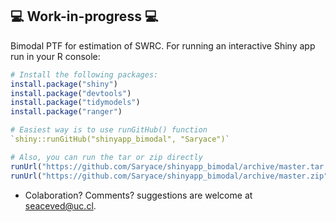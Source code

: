 ## :computer: Work-in-progress :computer:

Bimodal PTF for estimation of SWRC. For running an interactive Shiny app run in your R console:

```R
# Install the following packages:
install.package("shiny")
install.package("devtools")
install.package("tidymodels")
install.package("ranger")

# Easiest way is to use runGitHub() function
`shiny::runGitHub("shinyapp_bimodal", "Saryace")`

# Also, you can run the tar or zip directly
runUrl("https://github.com/Saryace/shinyapp_bimodal/archive/master.tar.gz")
runUrl("https://github.com/Saryace/shinyapp_bimodal/archive/master.zip")
```

* Colaboration? Comments? suggestions are welcome at seaceved@uc.cl.



